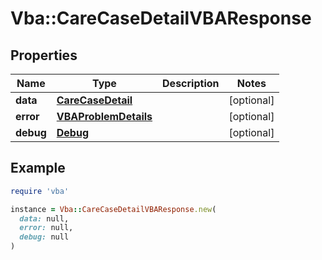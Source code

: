# Vba::CareCaseDetailVBAResponse

## Properties

| Name | Type | Description | Notes |
| ---- | ---- | ----------- | ----- |
| **data** | [**CareCaseDetail**](CareCaseDetail.md) |  | [optional] |
| **error** | [**VBAProblemDetails**](VBAProblemDetails.md) |  | [optional] |
| **debug** | [**Debug**](Debug.md) |  | [optional] |

## Example

```ruby
require 'vba'

instance = Vba::CareCaseDetailVBAResponse.new(
  data: null,
  error: null,
  debug: null
)
```


